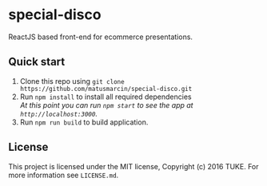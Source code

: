 # special-disco
ReactJS based front-end for ecommerce presentations.

## Quick start

1. Clone this repo using `git clone https://github.com/matusmarcin/special-disco.git`
1. Run `npm install` to install all required dependencies<br />
   *At this point you can run `npm start` to see the app at `http://localhost:3000`.*
1. Run `npm run build` to build application.

## License

This project is licensed under the MIT license, Copyright (c) 2016 TUKE. 
For more information see `LICENSE.md`.
